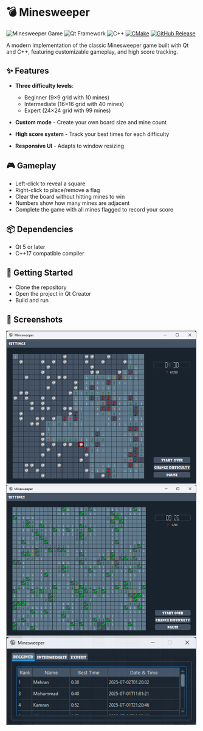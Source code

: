 # 💣 Minesweeper

![Minesweeper Game](https://img.shields.io/badge/game-minesweeper-blue) 
![Qt Framework](https://img.shields.io/badge/framework-Qt-green) 
![C++](https://img.shields.io/badge/language-C++-yellow)
[![CMake](https://github.com/nholthaus/minesweeper/actions/workflows/build.yml/badge.svg)](https://github.com/nholthaus/minesweeper/actions/workflows/build.yml) 
[![GitHub Release](https://img.shields.io/github/release/Mehran1383/Minesweeper.svg?style=flat)]()

A modern implementation of the classic Minesweeper game built with Qt and C++, featuring customizable gameplay, and high score tracking.

## ✨ Features

- **Three difficulty levels**:
  - Beginner (9×9 grid with 10 mines)
  - Intermediate (16×16 grid with 40 mines)
  - Expert (24×24 grid with 99 mines)
  
- **Custom mode** - Create your own board size and mine count
- **High score system** - Track your best times for each difficulty
- **Responsive UI** - Adapts to window resizing

## 🎮 Gameplay

- Left-click to reveal a square
- Right-click to place/remove a flag
- Clear the board without hitting mines to win
- Numbers show how many mines are adjacent
- Complete the game with all mines flagged to record your score

## 📦 Dependencies
- Qt 5 or later
- C++17 compatible compiler

## 🚀 Getting Started
- Clone the repository
- Open the project in Qt Creator
- Build and run

## 📸 Screenshots

<p float="left">
<img src="photos/screen2.png" width=500px/>
<img src="photos/screen3.png" width=500px /> 
<img src="photos/screen5.png" width=500px />


